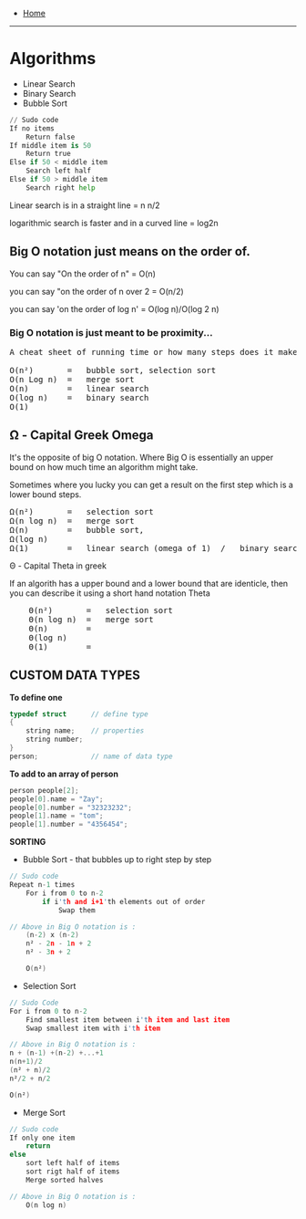 - [Home](../index.md)
---
# Algorithms
- Linear Search
- Binary Search
- Bubble Sort

```python
// Sudo code
If no items
	Return false
If middle item is 50
	Return true
Else if 50 < middle item
	Search left half
Else if 50 > middle item
	Search right help
```

Linear search is in a straight line = n	n/2

logarithmic search is faster and in a curved line = log2n

## Big O notation just means on the order of.

You can say "On the order of n" = O(n)

you can say "on the order of n over 2 =	O(n/2)

you can say 'on the order of log n' = O(log n)/O(log 2 n)

### Big O notation is just meant to be proximity...

<pre>
A cheat sheet of running time or how many steps does it make....
    
O(n²)		= 	bubble sort, selection sort
O(n Log n)	= 	merge sort
O(n)		=	linear search 
O(log n)	= 	binary search
O(1)
</pre>

## Ω - Capital Greek Omega

It's the opposite of big O notation. Where Big O is essentially an upper bound on how much time an algorithm might take.

Sometimes where you lucky you can get a result on the first step which is a lower bound steps.
<pre>
Ω(n²)		=	selection sort
Ω(n log n)	= 	merge sort
Ω(n)		=	bubble sort,
Ω(log n)
Ω(1)		=	linear search (omega of 1)	/	binary search (omega of 1) 	
</pre>


Θ - Capital Theta in greek

If an algorith has a upper bound and a lower bound that are identicle, then you can describe it using a 
short hand notation Theta
<pre>
	Θ(n²)		=	selection sort
	Θ(n log n)	= 	merge sort
	Θ(n)		=	
	Θ(log n)
	Θ(1)		=	
</pre>

## CUSTOM DATA TYPES

**To define one** 
```c
typedef struct		// define type
{
    string name;	// properties
    string number;
}
person;				// name of data type	
```
**To add to an array of person**
```c
person people[2];
people[0].name = "Zay";
people[0].number = "32323232";
people[1].name = "tom";
people[1].number = "4356454";				
```		 
**SORTING**

- Bubble Sort - that bubbles up to right step by step
```c
// Sudo code
Repeat n-1 times
    For i from 0 to n-2
        if i'th and i+1'th elements out of order
            Swap them		

// Above in Big O notation is :
    (n-2) x (n-2)
    n² - 2n - 1n + 2
    n² - 3n + 2

    O(n²) 
```

- Selection Sort
```c
// Sudo Code
For i from 0 to n-2	
    Find smallest item between i'th item and last item
    Swap smallest item with i'th item

// Above in Big O notation is :
n + (n-1) +(n-2) +...+1
n(n+1)/2
(n² + n)/2
n²/2 + n/2

O(n²)
```

- Merge Sort
```c
// Sudo code
If only one item
    return
else
    sort left half of items
    sort rigt half of items
    Merge sorted halves

// Above in Big O notation is :
    O(n log n)
```





















